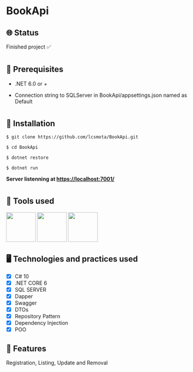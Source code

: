 # BookApi


## 🌐 Status
<p>Finished project ✅</p>

#
## 🧰 Prerequisites

- .NET 6.0 or +

- Connection string to SQLServer in BookApi/appsettings.json named as Default
#
## 🔧 Installation

`$ git clone https://github.com/lcsmota/BookApi.git`

`$ cd BookApi`

`$ dotnet restore`

`$ dotnet run`

**Server listenning at  [https://localhost:7001/](https://localhost:7001/)**
#
## 🔨 Tools used

<div>
<img src="https://cdn.jsdelivr.net/gh/devicons/devicon/icons/csharp/csharp-original.svg" width="80" />
<img src="https://cdn.jsdelivr.net/gh/devicons/devicon/icons/dotnetcore/dotnetcore-original.svg" width="80" />
<img src="https://cdn.jsdelivr.net/gh/devicons/devicon/icons/microsoftsqlserver/microsoftsqlserver-plain-wordmark.svg" width=80/>
</div>

## 🖥️ Technologies and practices used
- [x] C# 10
- [x] .NET CORE 6
- [x] SQL SERVER
- [x] Dapper
- [x] Swagger
- [x] DTOs
- [x] Repository Pattern
- [x] Dependency Injection
- [x] POO

## 📖 Features
Registration, Listing, Update and Removal
